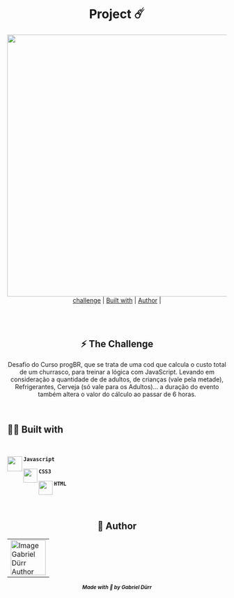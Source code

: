 


<h1 align="center" class="line-1 anim-typewriter"> Project ☄️ </h1>

<div  align="center">

<img align="center" src="https://i.imgur.com/btRkF91.png" width="600px">

</div>


<div align="center"  class="links">
    <a href="#the_challenge">challenge</a> |
      <a href="#built_with">Built with</a> |
       <a href="#author">Author</a> |
</div>

<br><br>

<h2 id="the_challenge"  align="center">⚡ The Challenge  </h2>


<p  align="center"> Desafio do Curso progBR, que se trata de uma cod que calcula o custo total de um churrasco, para treinar a lógica com JavaScript. Levando em consideração a quantidade de de adultos, de crianças (vale pela metade), Refrigerantes, Cerveja (só vale para os Adultos)... a duração do evento também 
altera o valor do cálculo ao passar de 6 horas.</p>


 <br>
<h2 id="built_with"> 🧙‍♂️ Built with</h2>

<br>

<div id="javascript">
<img align="left" class="icon" src="https://img.icons8.com/color/344/javascript--v2.png" width="34px"/>
    <p align="left"><code><b>Javascript</b></code></p>
</div>

<div id="css3">
<img align="left" class="icon" src="https://img.icons8.com/dusk/22/000000/css3.png" width="32px"/>
    <p align="left"><code><b>CSS3</b></code></p>
</div>

<div id="html">
<img  align="left" class="icon" src="https://img.icons8.com/dusk/64/000000/html-5.png" width="32px"/>
    <p  align="left"><code><b>HTML</b></code></p>
</div>


<br><br>

<h2 id = "author" align="center"> 🎨 Author</h2>

<table align="center">
  <tr>
      <td>
      <a href="https://github.com/gabriel-durr">
        <img src="https://i.pinimg.com/736x/2d/0a/52/2d0a524829bc30e731bddac6fa0a0d08.jpg" width="80px;" alt="Image Gabriel Dürr Author"/><br>
      </a>
      </td>
  </tr>
</table>


<div align="center">
<sub><b><em>Made with 💜 by Gabriel Dürr </em></b></sub>
</div>


